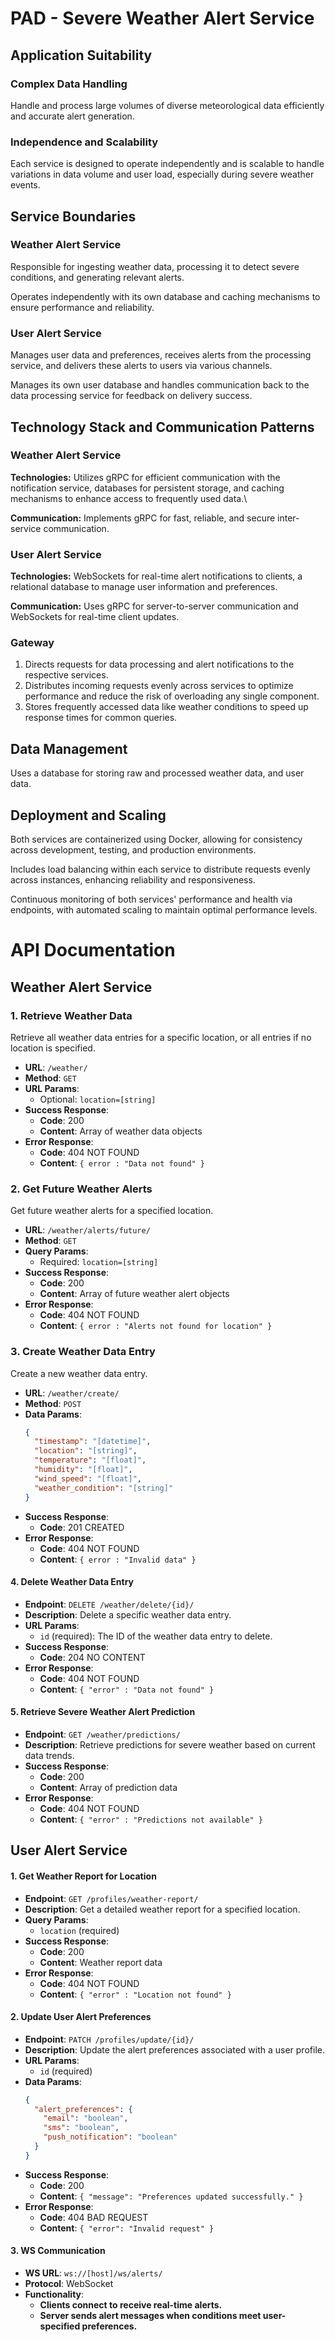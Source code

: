 # PAD - Severe Weather Alert Service


## Application Suitability
### Complex Data Handling
Handle and process large volumes of diverse meteorological data efficiently and accurate alert generation.
### Independence and Scalability
Each service is designed to operate independently and is scalable to handle variations in data volume and user load, especially during severe weather events.
## Service Boundaries
### Weather Alert Service
Responsible for ingesting weather data, processing it to detect severe conditions, and generating relevant alerts.

Operates independently with its own database and caching mechanisms to ensure performance and reliability.
### User Alert Service
Manages user data and preferences, receives alerts from the processing service, and delivers these alerts to users via various channels. 

Manages its own user database and handles communication back to the data processing service for feedback on delivery success.
## Technology Stack and Communication Patterns
### Weather Alert Service
**Technologies:** Utilizes gRPC for efficient communication with the notification service, databases for persistent storage, and caching mechanisms to enhance access to frequently used data.\

**Communication:** Implements gRPC for fast, reliable, and secure inter-service communication.
### User Alert Service
**Technologies:** WebSockets for real-time alert notifications to clients, a relational database to manage user information and preferences.

**Communication:** Uses gRPC for server-to-server communication and WebSockets for real-time client updates.
### Gateway
1.  Directs requests for data processing and alert notifications to the respective services.
2. Distributes incoming requests evenly across services to optimize performance and reduce the risk of overloading any single component.
3. Stores frequently accessed data like weather conditions to speed up response times for common queries.

## Data Management
Uses a database for storing raw and processed weather data, and user data.

## Deployment and Scaling
Both services are containerized using Docker, allowing for consistency across development, testing, and production environments. 

Includes load balancing within each service to distribute requests evenly across instances, enhancing reliability and responsiveness.

Continuous monitoring of both services' performance and health via endpoints, with automated scaling to maintain optimal performance levels.

# API Documentation

## Weather Alert Service

### 1. Retrieve Weather Data
Retrieve all weather data entries for a specific location, or all entries if no location is specified.

- **URL**: `/weather/`
- **Method**: `GET`
- **URL Params**: 
  - Optional: `location=[string]`
- **Success Response**:
  - **Code**: 200
  - **Content**: Array of weather data objects
- **Error Response**:
  - **Code**: 404 NOT FOUND
  - **Content**: `{ error : "Data not found" }`

### 2. Get Future Weather Alerts
Get future weather alerts for a specified location.

- **URL**: `/weather/alerts/future/`
- **Method**: `GET`
- **Query Params**: 
  - Required: `location=[string]`
- **Success Response**:
  - **Code**: 200
  - **Content**: Array of future weather alert objects
- **Error Response**:
  - **Code**: 404 NOT FOUND
  - **Content**: `{ error : "Alerts not found for location" }`

### 3. Create Weather Data Entry
Create a new weather data entry.

- **URL**: `/weather/create/`
- **Method**: `POST`
- **Data Params**:
  ```json
  {
    "timestamp": "[datetime]",
    "location": "[string]",
    "temperature": "[float]",
    "humidity": "[float]",
    "wind_speed": "[float]",
    "weather_condition": "[string]"
  }
- **Success Response**:
  - **Code**: 201 CREATED
- **Error Response**:
  - **Code**: 404 NOT FOUND
  - **Content**: `{ error : "Invalid data" }`

#### 4. Delete Weather Data Entry
- **Endpoint**: `DELETE /weather/delete/{id}/`
- **Description**: Delete a specific weather data entry.
- **URL Params**:
  - `id` (required): The ID of the weather data entry to delete.
- **Success Response**:
  - **Code**: 204 NO CONTENT
- **Error Response**:
  - **Code**: 404 NOT FOUND
  - **Content**: `{ "error" : "Data not found" }`

#### 5. Retrieve Severe Weather Alert Prediction
- **Endpoint**: `GET /weather/predictions/`
- **Description**: Retrieve predictions for severe weather based on current data trends.
- **Success Response**:
  - **Code**: 200
  - **Content**: Array of prediction data
- **Error Response**:
  - **Code**: 404 NOT FOUND
  - **Content**: `{ "error" : "Predictions not available" }`

## User Alert Service

#### 1. Get Weather Report for Location
- **Endpoint**: `GET /profiles/weather-report/`
- **Description**: Get a detailed weather report for a specified location.
- **Query Params**:
  - `location` (required)
- **Success Response**:
  - **Code**: 200
  - **Content**: Weather report data
- **Error Response**:
  - **Code**: 404 NOT FOUND
  - **Content**: `{ "error" : "Location not found" }`

#### 2. Update User Alert Preferences
- **Endpoint**: `PATCH /profiles/update/{id}/`
- **Description**: Update the alert preferences associated with a user profile.
- **URL Params**:
  - `id` (required)
- **Data Params**:
  ```json
  {
    "alert_preferences": {
      "email": "boolean",
      "sms": "boolean",
      "push_notification": "boolean"
    }
  }
- **Success Response**:
  - **Code**: 200
  - **Content**: `{ "message": "Preferences updated successfully." }`
- **Error Response**:
  - **Code**: 404 BAD REQUEST
  - **Content**: `{ "error": "Invalid request" }`

#### 3. WS Communication
- **WS URL**: `ws://[host]/ws/alerts/`
- **Protocol**: WebSocket
- **Functionality**:
  - **Clients connect to receive real-time alerts.**
  - **Server sends alert messages when conditions meet user-specified preferences.**
